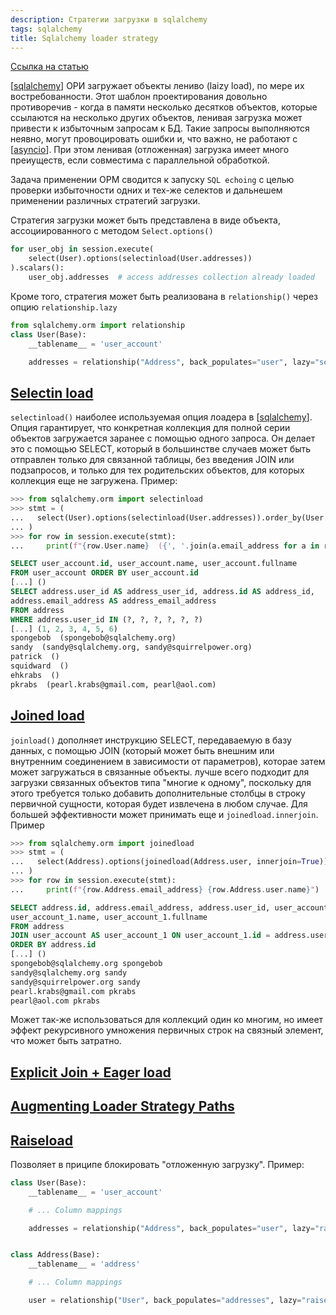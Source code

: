 ```yaml
---
description: Стратегии загрузки в sqlalchemy
tags: sqlalchemy
title: Sqlalchemy loader strategy
---
```

[Ссылка на статью](https://docs.sqlalchemy.org/en/14/tutorial/orm_related_objects.html#tutorial-orm-loader-strategies)

[[sqlalchemy]] ОРИ загружает объекты лениво (laizy load), по мере их востребованности. Этот шаблон проектирования довольно противоречив - когда в памяти несколько десятков объектов, которые ссылаются на несколько других объектов, ленивая загрузка может привести к избыточным запросам к БД. Такие запросы выполняются неявно, могут провоцировать ошибки и, что важно, не работают с [[asyncio]]. При этом ленивая (отложенная) загрузка имеет много преиуществ, если совместима с параллельной обработкой.

Задача применении ОРМ сводится к запуску `SQL echoing` с целью проверки избыточности одних и тех-же селектов и дальнешем применении различных стратегий загрузки.

Стратегия загрузки может быть представлена в виде объекта, ассоциированного с методом `Select.options()`

```python
for user_obj in session.execute(
    select(User).options(selectinload(User.addresses))
).scalars():
    user_obj.addresses  # access addresses collection already loaded
```

Кроме того, стратегия может быть реализована в `relationship()` через опцию `relationship.lazy`

```python
from sqlalchemy.orm import relationship
class User(Base):
    __tablename__ = 'user_account'

    addresses = relationship("Address", back_populates="user", lazy="selectin")
```

## [Selectin load](https://docs.sqlalchemy.org/en/14/tutorial/orm_related_objects.html#selectin-load)

`selectinload()` наиболее используемая опция лоадера в [[sqlalchemy]]. Опция гарантирует, что конкретная коллекция для полной серии объектов загружается заранее с помощью одного запроса. Он делает это с помощью SELECT, который в большинстве случаев может быть отправлен только для связанной таблицы, без введения JOIN или подзапросов, и только для тех родительских объектов, для которых коллекция еще не загружена. Пример:

```python
>>> from sqlalchemy.orm import selectinload
>>> stmt = (
...   select(User).options(selectinload(User.addresses)).order_by(User.id)
... )
>>> for row in session.execute(stmt):
...     print(f"{row.User.name}  ({', '.join(a.email_address for a in row.User.addresses)})")
```

```sql
SELECT user_account.id, user_account.name, user_account.fullname
FROM user_account ORDER BY user_account.id
[...] ()
SELECT address.user_id AS address_user_id, address.id AS address_id,
address.email_address AS address_email_address
FROM address
WHERE address.user_id IN (?, ?, ?, ?, ?, ?)
[...] (1, 2, 3, 4, 5, 6)
spongebob  (spongebob@sqlalchemy.org)
sandy  (sandy@sqlalchemy.org, sandy@squirrelpower.org)
patrick  ()
squidward  ()
ehkrabs  ()
pkrabs  (pearl.krabs@gmail.com, pearl@aol.com)
```

## [Joined load](https://docs.sqlalchemy.org/en/14/tutorial/orm_related_objects.html#joined-load)

`joinload()` дополняет инструкцию SELECT, передаваемую в базу данных, с помощью JOIN (который может быть внешним или внутренним соединением в зависимости от параметров), которае затем может загружаться в связанные объекты. лучше всего подходит для загрузки связанных объектов типа "многие к одному", поскольку для этого требуется только добавить дополнительные столбцы в строку первичной сущности, которая будет извлечена в любом случае. Для большей эффективности может принимать еще и `joinedload.innerjoin`. Пример

```python
>>> from sqlalchemy.orm import joinedload
>>> stmt = (
...   select(Address).options(joinedload(Address.user, innerjoin=True)).order_by(Address.id)
... )
>>> for row in session.execute(stmt):
...     print(f"{row.Address.email_address} {row.Address.user.name}")
```

```sql
SELECT address.id, address.email_address, address.user_id, user_account_1.id AS id_1,
user_account_1.name, user_account_1.fullname
FROM address
JOIN user_account AS user_account_1 ON user_account_1.id = address.user_id
ORDER BY address.id
[...] ()
spongebob@sqlalchemy.org spongebob
sandy@sqlalchemy.org sandy
sandy@squirrelpower.org sandy
pearl.krabs@gmail.com pkrabs
pearl@aol.com pkrabs
```

Может так-же использоваться для коллекций один ко многим, но имеет эффект рекурсивного умножения первичных строк на связный элемент, что может быть затратно.

## [Explicit Join + Eager load](https://docs.sqlalchemy.org/en/14/tutorial/orm_related_objects.html#explicit-join-eager-load)

## [Augmenting Loader Strategy Paths](https://docs.sqlalchemy.org/en/14/tutorial/orm_related_objects.html#augmenting-loader-strategy-paths)

## [Raiseload](https://docs.sqlalchemy.org/en/14/tutorial/orm_related_objects.html#raiseload)

Позволяет в приципе блокировать "отложенную загрузку". Пример:

```python
class User(Base):
    __tablename__ = 'user_account'

    # ... Column mappings

    addresses = relationship("Address", back_populates="user", lazy="raise_on_sql")


class Address(Base):
    __tablename__ = 'address'

    # ... Column mappings

    user = relationship("User", back_populates="addresses", lazy="raise_on_sql")
```

[//begin]: # "Autogenerated link references for markdown compatibility"
[sqlalchemy]: ../lists/sqlalchemy "Sqlalchemy"
[asyncio]: asyncio "Asyncio"
[sqlalchemy]: ../lists/sqlalchemy "Sqlalchemy"
[//end]: # "Autogenerated link references"
